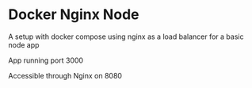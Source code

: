# Docker Nginx Node
A setup with docker compose using nginx as a load balancer for a basic node app

App running port 3000

Accessible through Nginx on 8080
